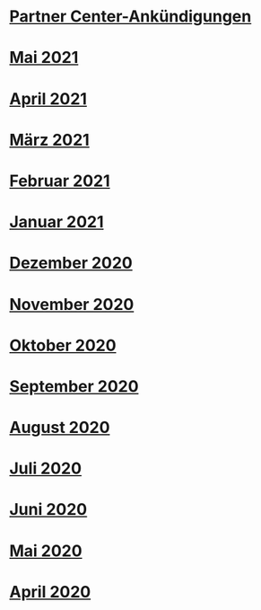 # [Partner Center-Ankündigungen](index.md)
# [Mai 2021](2021-may.md)
# [April 2021](2021-april.md)
# [März 2021](2021-march.md)
# [Februar 2021](2021-february.md)
# [Januar 2021](2021-january.md)
# [Dezember 2020](2020-december.md)
# [November 2020](2020-november.md)
# [Oktober 2020](2020-october.md)
# [September 2020](2020-september.md)
# [August 2020](2020-august.md)
# [Juli 2020](2020-july.md)
# [Juni 2020](2020-june.md)
# [Mai 2020](2020-may.md)
# [April 2020](2020-april.md)
